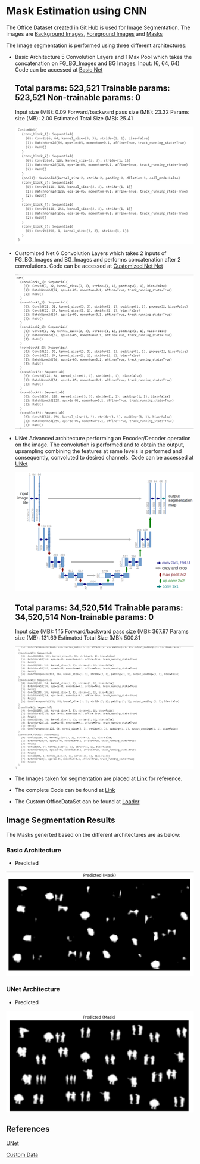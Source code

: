 # Mask Estimation using CNN

The Office Dataset created in [Git Hub](https://github.com/Anjalichimnani/EVA4_Custom_Data) is used for Image Segmentation. The images are [Background Images](https://github.com/Anjalichimnani/EVA4_Custom_Data/blob/master/reference_images/bg_images.png), [Foreground Images](https://github.com/Anjalichimnani/EVA4_Custom_Data/blob/master/reference_images/fg_images.png) and [Masks](https://github.com/Anjalichimnani/EVA4_Custom_Data/blob/master/reference_images/mask_images.png)

The Image segmentation is performed using three different architectures: 
* Basic Architecture
    5 Convolution Layers and 1 Max Pool which takes the concatenation on FG_BG_Images and BG Images. Input: (6, 64, 64)
    Code can be accessed at [Basic Net](https://github.com/Anjalichimnani/CNN_Mask_Estimation/blob/master/library/models/CustomNet.py)
    
    
    Total params: 523,521
    Trainable params: 523,521
    Non-trainable params: 0
    ----------------------------------------------------------------
    Input size (MB): 0.09
    Forward/backward pass size (MB): 23.32
    Params size (MB): 2.00
    Estimated Total Size (MB): 25.41
    
    ![Customized Net](https://github.com/Anjalichimnani/CNN_Mask_Estimation/blob/master/reference/Basic_Net_Parameters.PNG)

* Customized Net 
    6 Convolution Layers which takes 2 inputs of FG_BG_Images and BG_Images and performs concatenation after 2 convolutions. 
    Code can be accessed at [Customized Net Net](https://github.com/Anjalichimnani/CNN_Mask_Estimation/blob/master/library/models/Net.py)
    
    ![Customized Net](https://github.com/Anjalichimnani/CNN_Mask_Estimation/blob/master/reference/Customized_Net_Parameters.PNG)
    
* UNet
    Advanced architecture performing an Encoder/Decoder operation on the image. The convolution is performed and to obtain the output, upsampling combining the features at same levels is performed and consequently, convoluted to desired channels. 
    Code can be accessed at [UNet](https://github.com/Anjalichimnani/CNN_Mask_Estimation/blob/master/library/models/UNet.py)
    
    ![UNet](https://github.com/Anjalichimnani/CNN_Mask_Estimation/blob/master/reference/u-net-architecture.png)
    
    
    Total params: 34,520,514
    Trainable params: 34,520,514
    Non-trainable params: 0
    ----------------------------------------------------------------
    Input size (MB): 1.15
    Forward/backward pass size (MB): 367.97
    Params size (MB): 131.69
    Estimated Total Size (MB): 500.81
    
    ![UNet Parameters](https://github.com/Anjalichimnani/CNN_Mask_Estimation/blob/master/reference/UNet_Parameters.PNG)
    
    
* The Images taken for segmentation are placed at [Link](https://github.com/Anjalichimnani/CNN_Mask_Estimation/tree/master/reference) for reference. 
* The complete Code can be found at [Link](https://github.com/Anjalichimnani/CNN_Mask_Estimation/blob/master/CNN_Image_Segmentation.ipynb)
* The Custom OfficeDataSet can be found at [Loader](https://github.com/Anjalichimnani/CNN_Mask_Estimation/blob/master/library/dataloaders/custom_data_loader.py)
 
## Image Segmentation Results  
The Masks generted based on the different architectures are as below: 

### Basic Architecture
* Predicted

![Predicted Mask](https://github.com/Anjalichimnani/CNN_Mask_Estimation/blob/master/reference/Basic_Architecture_Predicted_Mask.PNG)


### UNet Architecture
* Predicted

![Predicted Mask](https://github.com/Anjalichimnani/CNN_Mask_Estimation/blob/master/reference/UNet_Predicted_Masks.PNG)


## References
[UNet](https://towardsdatascience.com/u-net-b229b32b4a71)

[Custom Data](https://github.com/Anjalichimnani/EVA4_Custom_Data)